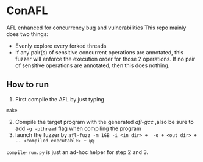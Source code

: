 # ConAFL
AFL enhanced for concurrency bug and vulnerabilities
This repo mainly does two things:
- Evenly explore every forked threads
- If any pair(s) of sensitive concurrent operations are annotated, this fuzzer will enforce the execution order for those 2 operations. If no pair of sensitive operations are annotated, then this does nothing.

## How to run
1. First compile the AFL by just typing
```
make
``` 
2. Compile the target program with the generated *afl-gcc* ,also be sure to add `-g -pthread` flag when compiling the program
3. launch the fuzzer by `afl-fuzz -m 1GB -i <in dir> +  -o + <out dir> + -- <compiled executable> + @@`

`compile-run.py` is just an ad-hoc helper for step 2 and 3.